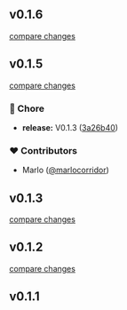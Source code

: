 
## v0.1.6

[compare changes](https://github.com/marlocorridor/nuxt-content-from-api/compare/v0.1.5...v0.1.6)

## v0.1.5

[compare changes](https://github.com/marlocorridor/nuxt-content-from-api/compare/v0.1.2...v0.1.5)

### 🏡 Chore

- **release:** V0.1.3 ([3a26b40](https://github.com/marlocorridor/nuxt-content-from-api/commit/3a26b40))

### ❤️ Contributors

- Marlo ([@marlocorridor](http://github.com/marlocorridor))

## v0.1.3

[compare changes](https://github.com/marlocorridor/nuxt-content-from-api/compare/v0.1.2...v0.1.3)

## v0.1.2

[compare changes](https://github.com/marlocorridor/nuxt-content-from-api/compare/v0.1.1...v0.1.2)

## v0.1.1

